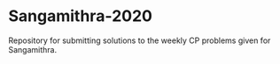 # Sangamithra-2020
Repository for submitting solutions to the weekly CP problems given for Sangamithra.
